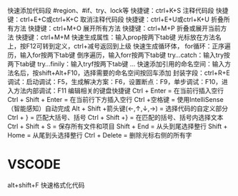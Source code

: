 快速添加代码段 #region、#if、try、lock等
快捷键：ctrl+K+S
注释代码段
快捷键：ctrl+E+C或ctrl+K+C
取消注释代码段
快捷键：ctrl+E+U或ctrl+K+U
折叠所有方法
快捷键：ctrl+M+O
展开所有方法
快捷键：ctrl+M+P
折叠或展开当前方法
快捷键：ctrl+M+M
快速生成属性：输入prop按两下tab键
光标放在方法名上，按F12可转到定义，ctrl+减号返回到上级
快速生成循环体，
for循环：正序遍历，输入for按两下tab键
倒序遍历，输入forr按两下tab键
try…catch：输入try按两下tab键
try…finily：输入tryf按两下tab键
…
快速添加引用的命名空间：输入方法名后，按shift+Alt+F10，选择需要的命名空间按回车添加
封装字段：ctrl+R+E
调试：启动调试：F5，生成解决方案：F6，设置断点：F9，单步调试：F10，进入方法内部调试：F11
编辑相关的键盘快捷键
Ctrl + Enter = 在当前行插入空行
Ctrl + Shift + Enter = 在当前行下方插入空行
Ctrl +空格键 = 使用IntelliSense（智能感知）自动完成
Alt + Shift +箭头键(←,↑,↓,→) = 选择代码的自定义部分
Ctrl + } = 匹配大括号、括号
Ctrl + Shift +} = 在匹配的括号、括号内选择文本
Ctrl + Shift + S = 保存所有文件和项目
Shift + End = 从头到尾选择整行
Shift + Home = 从尾到头选择整行
Ctrl + Delete = 删除光标右侧的所有字
# VSCODE

alt+shift+F 快速格式化代码